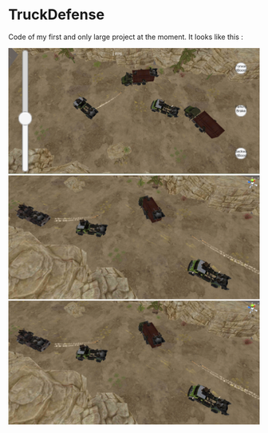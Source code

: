 # TruckDefense
Code of my first and only large project at the moment.
It looks like this :

![alt text](https://github.com/KonstantKuz/TruckDefense/blob/master/scr/%D1%81%D0%BA%D1%80%D0%B8%D0%BD3.png?raw=true)
![alt text](https://github.com/KonstantKuz/TruckDefense/blob/master/scr/%D1%81%D0%BA%D1%80%D0%B8%D0%BD1.png?raw=true)
![alt text](https://github.com/KonstantKuz/TruckDefense/blob/master/scr/%D1%81%D0%BA%D1%80%D0%B8%D0%BD1.png?raw=true)
